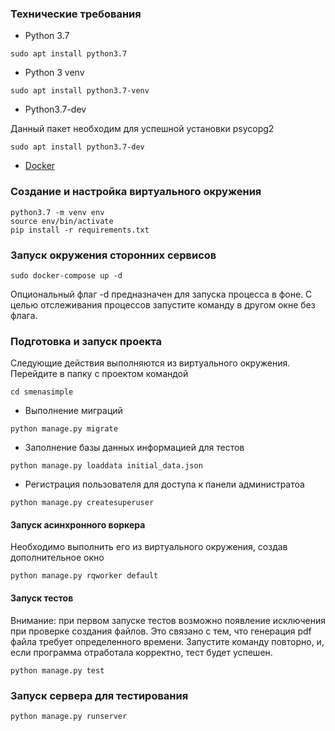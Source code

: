 ### Технические требования

* Python 3.7 
```
sudo apt install python3.7
```
* Python 3 venv
```
sudo apt install python3.7-venv
```
* Python3.7-dev 

Данный пакет необходим для успешной установки psycopg2
```
sudo apt install python3.7-dev
```
* [Docker] 

### Создание и настройка виртуального окружения
```
python3.7 -m venv env
source env/bin/activate
pip install -r requirements.txt
```


### Запуск окружения сторонних сервисов

```
sudo docker-compose up -d
```
Опциональный флаг -d предназначен для запуска процесса в фоне. С целью отслеживания процессов запустите команду в другом
 окне без флага.

### Подготовка и запуск проекта
Следующие действия выполняются из виртуального окружения. Перейдите в папку с проектом командой
```
cd smenasimple
```

* Выполнение миграций
```
python manage.py migrate
```
* Заполнение базы данных информацией для тестов
```
python manage.py loaddata initial_data.json
```
* Регистрация пользователя для доступа к панели администратоа
```
python manage.py createsuperuser
```
#### Запуск асинхронного воркера
Необходимо выполнить его из виртуального окружения, создав дополнительное окно
```
python manage.py rqworker default
```
#### Запуск тестов
Внимание: при первом запуске тестов возможно появление исключения при проверке создания файлов. Это связано с тем, что генерация pdf файла требует определенного времени. Запустите команду повторно, и, если программа отработала корректно, тест будет успешен.
```
python manage.py test
```
### Запуск сервера для тестирования
```
python manage.py runserver
```

[Docker]: https://www.docker.com/get-started
